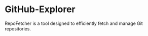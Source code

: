 # GitHub-Explorer
 RepoFetcher is a tool designed to efficiently fetch and manage Git repositories. 
